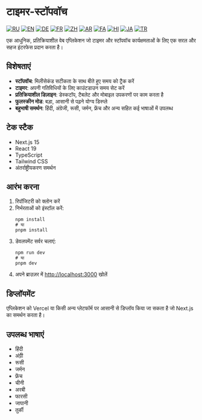 # टाइमर-स्टॉपवॉच

[![RU](https://img.shields.io/badge/Русский-🇷🇺-blue.svg)](README.ru.md)
[![EN](https://img.shields.io/badge/English-🇬🇧-red.svg)](README.md)
[![DE](https://img.shields.io/badge/Deutsch-🇩🇪-gold.svg)](README.de.md)
[![FR](https://img.shields.io/badge/Français-🇫🇷-purple.svg)](README.fr.md)
[![ZH](https://img.shields.io/badge/中文-🇨🇳-maroon.svg)](README.zh.md)
[![AR](https://img.shields.io/badge/العربية-🇦🇪-green.svg)](README.ar.md)
[![FA](https://img.shields.io/badge/فارسی-🇮🇷-orange.svg)](README.fa.md)
[![HI](https://img.shields.io/badge/हिंदी-🇮🇳-teal.svg)](README.hi.md)
[![JA](https://img.shields.io/badge/日本語-🇯🇵-lightblue.svg)](README.ja.md)
[![TR](https://img.shields.io/badge/Türkçe-🇹🇷-darkred.svg)](README.tr.md)

एक आधुनिक, प्रतिक्रियाशील वेब एप्लिकेशन जो टाइमर और स्टॉपवॉच कार्यक्षमताओं के लिए एक सरल और सहज इंटरफेस प्रदान करता है।

## विशेषताएं

- **स्टॉपवॉच**: मिलीसेकंड सटीकता के साथ बीते हुए समय को ट्रैक करें
- **टाइमर**: अपनी गतिविधियों के लिए काउंटडाउन समय सेट करें
- **प्रतिक्रियाशील डिज़ाइन**: डेस्कटॉप, टैबलेट और मोबाइल उपकरणों पर काम करता है
- **फुलस्क्रीन मोड**: बड़ा, आसानी से पढ़ने योग्य डिस्प्ले
- **बहुभाषी समर्थन**: हिंदी, अंग्रेजी, रूसी, जर्मन, फ्रेंच और अन्य सहित कई भाषाओं में उपलब्ध

## टेक स्टैक

- Next.js 15
- React 19
- TypeScript
- Tailwind CSS
- अंतर्राष्ट्रीयकरण समर्थन

## आरंभ करना

1. रिपॉजिटरी को क्लोन करें
2. निर्भरताओं को इंस्टॉल करें:
   ```
   npm install
   # या
   pnpm install
   ```
3. डेवलपमेंट सर्वर चलाएं:
   ```
   npm run dev
   # या
   pnpm dev
   ```
4. अपने ब्राउज़र में [http://localhost:3000](http://localhost:3000) खोलें

## डिप्लॉयमेंट

एप्लिकेशन को Vercel या किसी अन्य प्लेटफॉर्म पर आसानी से डिप्लॉय किया जा सकता है जो Next.js का समर्थन करता है।

## उपलब्ध भाषाएं

- हिंदी
- अंग्रे़ी
- रूसी
- जर्मन
- फ्रेंच
- चीनी
- अरबी
- फारसी
- जापानी
- तुर्की
